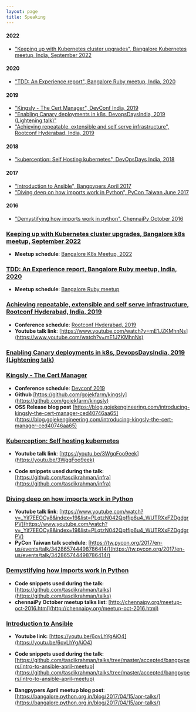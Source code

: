 ```yaml
---
layout: page
title: Speaking
---
```


<link rel="stylesheet" href="https://maxcdn.bootstrapcdn.com/font-awesome/4.5.0/css/font-awesome.min.css">

<!--## <a name="index"/>Index-->


#### 2022

- ["Keeping up with Kubernetes cluster upgrades", Bangalore Kubernetes meetup, India, September 2022](#bangalorek8smeetupseptember2022)

#### 2020

- ["TDD: An Experience report", Bangalore Ruby meetup, India, 2020](#devconfindia2019)

#### 2019

- ["Kingsly - The Cert Manager", DevConf India, 2019](#devconfindia2019)
- ["Enabling Canary deployments in k8s, DevopsDaysIndia, 2019 (Lightening talk)"](#devopsdaysindia2019)
- ["Achieving repeatable, extensible and self serve infrastructure", Rootconf Hyderabad, India, 2019](#rootconfhyderabadindia2019)

#### 2018

- ["kuberception: Self Hosting kubernetes", DevOpsDays India, 2018](#devopsdaysindia-2018)

#### 2017

- ["Introduction to Ansible", Bangpypers April 2017](#introduction-to-ansible-bangpypers-april)
- ["Diving deep on how imports work in Python", PyCon Taiwan June 2017](#pycontaiwan-deep-dive-imports)

#### 2016

- ["Demystifying how imports work in python", ChennaiPy October 2016](#how-imports-word-chennaipy)

### <a name="bangalorek8smeetupseptember2022"/>[Keeping up with Kubernetes cluster upgrades, Bangalore k8s meetup, September 2022](https://www.meetup.com/kubernetes-openshift-india-meetup/events/288277755/)

- **Meetup schedule**: [Bangalore K8s Meetup, 2022](https://www.meetup.com/kubernetes-openshift-india-meetup/events/288277755/)

<script async class="speakerdeck-embed" data-id="5c166502e7e0418dad72eb6c65849ca0" data-ratio="1.77725118483412" src="//speakerdeck.com/assets/embed.js"></script>


### <a name="devconfindia2019"/>[TDD: An Experience report, Bangalore Ruby meetup, India, 2020](https://hasgeek.com/rootconf/2019-hyderabad/proposals/achieving-repeatable-extensible-and-self-serve-inf-UdSWH47A4gLHpjJbvcnu9M)

- **Meetup schedule**: [Bangalore Ruby meetup](https://www.airmeet.com/e/d3021470-2e12-11eb-9d2e-9bc52c66b921)

<script async class="speakerdeck-embed" data-id="555c8060a79d40bfbf5f20aec35771ae" data-ratio="1.77777777777778" src="//speakerdeck.com/assets/embed.js"></script>

### <a name="#rootconfhyderabadindia2019"/>[Achieving repeatable, extensible and self serve infrastructure, Rootconf Hyderabad, India, 2019](https://hasgeek.com/rootconf/2019-hyderabad/proposals/achieving-repeatable-extensible-and-self-serve-inf-UdSWH47A4gLHpjJbvcnu9M)

- **Conference schedule**: [Rootconf Hyderabad, 2019](https://hasgeek.com/rootconf/2019-hyderabad/proposals/achieving-repeatable-extensible-and-self-serve-inf-UdSWH47A4gLHpjJbvcnu9M)
- **Youtube talk link**: [https://www.youtube.com/watch?v=mE1JZKMhnNs](https://www.youtube.com/watch?v=mE1JZKMhnNs)

<script async class="speakerdeck-embed" data-id="907c7c72cdf74e249ae0babd95856bbd" data-ratio="1.77777777777778" src="//speakerdeck.com/assets/embed.js"></script>

### <a name="#devopsdaysindia2019"/>[Enabling Canary deployments in k8s, DevopsDaysIndia, 2019 (Lightening talk)](https://speakerdeck.com/tasdikrahman/ways-of-enabling-canary-deployments-in-kubernetes)

<script async class="speakerdeck-embed" data-id="0b063af43dd54ea794077749a347b58e" data-ratio="1.77777777777778" src="//speakerdeck.com/assets/embed.js"></script>

### <a name="#devconfindia2019"/>[Kingsly - The Cert Manager](https://devconfin19.sched.com/event/RVQW/kingsly-the-cert-manager)

<script async class="speakerdeck-embed" data-id="3e0b36f62907438094dde34369646e50" data-ratio="1.77777777777778" src="//speakerdeck.com/assets/embed.js"></script>

- **Conference schedule**: [Devconf 2019](https://devconfin19.sched.com/event/RVQW/kingsly-the-cert-manager)
- **Github** [https://github.com/gojekfarm/kingsly](https://github.com/gojekfarm/kingsly)
- **OSS Release blog post** [https://blog.gojekengineering.com/introducing-kingsly-the-cert-manager-ced40746aa65](https://blog.gojekengineering.com/introducing-kingsly-the-cert-manager-ced40746aa65)

### <a name="#devopsdaysindia-2018"/>[Kuberception: Self hosting kubernetes](https://speakerdeck.com/tasdikrahman/kuberception-self-hosting-kubernetes)

<script async class="speakerdeck-embed" data-id="40484a078640415a872c2857fd7aaf89" data-ratio="1.77777777777778" src="//speakerdeck.com/assets/embed.js"></script>

- **Youtube talk link**: [https://youtu.be/3WgqFoo9eek](https://youtu.be/3WgqFoo9eek)

- **Code snippets used during the talk:** [https://github.com/tasdikrahman/infra](https://github.com/tasdikrahman/infra)

### <a name="#pycontaiwan-deep-dive-imports"/>[Diving deep on how imports work in Python](https://speakerdeck.com/tasdikrahman/diving-deep-on-how-imports-work-in-python)

<script async class="speakerdeck-embed" data-id="cf622908ec8641ef88ab5c775592812a" data-ratio="1.33333333333333" src="//speakerdeck.com/assets/embed.js"></script>

- **Youtube talk link**: [https://www.youtube.com/watch?v=_Yif7EEOCy8&index=19&list=PLqtzN042Qpffip6u4_WUTRXxFZDgdgrPV](https://www.youtube.com/watch?v=_Yif7EEOCy8&index=19&list=PLqtzN042Qpffip6u4_WUTRXxFZDgdgrPV)
- **PyCon Taiwan talk scehdule**: [https://tw.pycon.org/2017/en-us/events/talk/342865744498786414/](https://tw.pycon.org/2017/en-us/events/talk/342865744498786414/)

### <a name="how-imports-word-chennaipy"/>[Demystifying how imports work in Python](http://http://speakerdeck.com/tasdikrahman/demystifying-how-imports-work-in-python/)

<script async class="speakerdeck-embed" data-id="df1b0dd2c89b44678015f3565c876881" data-ratio="1.33333333333333" src="//speakerdeck.com/assets/embed.js"></script>


- **Code snippets used during the talk:** [https://github.com/tasdikrahman/talks](https://github.com/tasdikrahman/talks)
- **chennaiPy October meetup talks list**: [http://chennaipy.org/meetup-oct-2016.html](http://chennaipy.org/meetup-oct-2016.html)

### <a name="introduction-to-ansible-bangpypers-april"/>[Introduction to Ansible](https://speakerdeck.com/tasdikrahman/introduction-to-ansible)

<script async class="speakerdeck-embed" data-id="dacfbe2fca344ffda3b93a5abcd155c7" data-ratio="1.33159947984395" src="//speakerdeck.com/assets/embed.js"></script>

- **Youtube link:** [https://youtu.be/6ovLhYgAiO4](https://youtu.be/6ovLhYgAiO4)

- **Code snippets used during the talk:** [https://github.com/tasdikrahman/talks/tree/master/accepted/bangpypers/intro-to-ansible-april-meetup](https://github.com/tasdikrahman/talks/tree/master/accepted/bangpypers/intro-to-ansible-april-meetup)

- **Bangpypers April meetup blog post**: [https://bangalore.python.org.in/blog/2017/04/15/apr-talks/](https://bangalore.python.org.in/blog/2017/04/15/apr-talks/)
